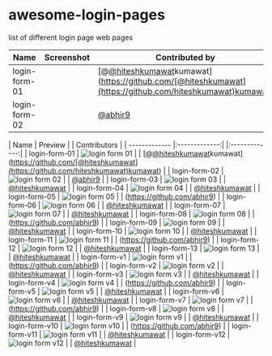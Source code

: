 # awesome-login-pages

list of different login page web pages

| Name          | Screenshot | Contributed by                                                                                                                               |
| ------------- | ---------- | -------------------------------------------------------------------------------------------------------------------------------------------- |
| login-form-01 |            | [@[@hiteshkumawat](https://github.com/hiteshkumawat)kumawat](<https://github.com/[@hiteshkumawat](https://github.com/hiteshkumawat)kumawat>) |
| login-form-02 |            | [@abhir9](https://github.com/abhir9)                                                                                                         |

| Name | Preview | | Contributors |
| ------------- |:-------------:| |:-------------:|
| login-form-01 | ![login form 01](https://raw.githubusercontent.com/LoginRadius/awesome-login-pages/main/login-form-01/login-form-01/screenshot.png "login form 01") | | [@[@hiteshkumawat](https://github.com/hiteshkumawat)kumawat](<https://github.com/[@hiteshkumawat](https://github.com/hiteshkumawat)kumawat>) |
| login-form-02 | ![login form 02](https://raw.githubusercontent.com/LoginRadius/awesome-login-pages/main/login-form-02/login-form-02/screenshot.png "login form 02") | | [@abhir9](https://github.com/abhir9) |
| login-form-03 | ![login form 03](https://raw.githubusercontent.com/LoginRadius/awesome-login-pages/main/login-form-03/login-form-03/screenshot.png "login form 03") | | [@hiteshkumawat](https://github.com/hiteshkumawat) |
| login-form-04 | ![login form 04](https://raw.githubusercontent.com/LoginRadius/awesome-login-pages/main/login-form-04/login-form-04/screenshot.png "login form 04") | | [@hiteshkumawat](https://github.com/hiteshkumawat) |
| login-form-05 | ![login form 05](https://raw.githubusercontent.com/LoginRadius/awesome-login-pages/main/login-form-05/login-form-05/screenshot.png "login form 05") | | (https://github.com/abhir9) |
| login-form-06 | ![login form 06](https://raw.githubusercontent.com/LoginRadius/awesome-login-pages/main/login-form-06/login-form-06/screenshot.png "login form 06") | | [@hiteshkumawat](https://github.com/hiteshkumawat) |
| login-form-07 | ![login form 07](https://raw.githubusercontent.com/LoginRadius/awesome-login-pages/main/login-form-07/login-form-07/screenshot.png "login form 07") | | [@hiteshkumawat](https://github.com/hiteshkumawat) |
| login-form-08 | ![login form 08](https://raw.githubusercontent.com/LoginRadius/awesome-login-pages/main/login-form-08/login-form-08/screenshot.png "login form 08") | | (https://github.com/abhir9) |
| login-form-09 | ![login form 09](https://raw.githubusercontent.com/LoginRadius/awesome-login-pages/main/login-form-09/login-form-09/screenshot.png "login form 09") | | [@hiteshkumawat](https://github.com/hiteshkumawat) |
| login-form-10 | ![login form 10](https://raw.githubusercontent.com/LoginRadius/awesome-login-pages/main/login-form-10/login-form-10/screenshot.png "login form 10") | | [@hiteshkumawat](https://github.com/hiteshkumawat) |
| login-form-11 | ![login form 11](https://raw.githubusercontent.com/LoginRadius/awesome-login-pages/main/login-form-11/login-form-11/screenshot.png "login form 11") | | (https://github.com/abhir9) |
| login-form-12 | ![login form 12](https://raw.githubusercontent.com/LoginRadius/awesome-login-pages/main/login-form-12/login-form-12/screenshot.png "login form 12") | | [@hiteshkumawat](https://github.com/hiteshkumawat) |
| login-form-13 | ![login form 13](https://raw.githubusercontent.com/LoginRadius/awesome-login-pages/main/login-form-13/login-form-13/screenshot.png "login form 13") | | [@hiteshkumawat](https://github.com/hiteshkumawat) |
| login-form-v1 | ![login form v1](https://raw.githubusercontent.com/LoginRadius/awesome-login-pages/main/login-form-v1/login-form-v1/screenshot.png "login form v1") | | (https://github.com/abhir9) |
| login-form-v2 | ![login form v2](https://raw.githubusercontent.com/LoginRadius/awesome-login-pages/main/login-form-v2/login-form-v2/screenshot.png "login form v2") | | [@hiteshkumawat](https://github.com/hiteshkumawat) |
| login-form-v3 | ![login form v3](https://raw.githubusercontent.com/LoginRadius/awesome-login-pages/main/login-form-v3/login-form-v3/screenshot.png "login form v3") | | [@hiteshkumawat](https://github.com/hiteshkumawat) |
| login-form-v4 | ![login form v4](https://raw.githubusercontent.com/LoginRadius/awesome-login-pages/main/login-form-v4/login-form-v4/screenshot.png "login form v4") | | (https://github.com/abhir9) |
| login-form-v5 | ![login form v5](https://raw.githubusercontent.com/LoginRadius/awesome-login-pages/main/login-form-v5/login-form-v5/screenshot.png "login form v5") | | [@hiteshkumawat](https://github.com/hiteshkumawat) |
| login-form-v6 | ![login form v6](https://raw.githubusercontent.com/LoginRadius/awesome-login-pages/main/login-form-v6/login-form-v6/screenshot.png "login form v6") | | [@hiteshkumawat](https://github.com/hiteshkumawat) |
| login-form-v7 | ![login form v7](https://raw.githubusercontent.com/LoginRadius/awesome-login-pages/main/login-form-v7/login-form-v7/screenshot.png "login form v7") | | (https://github.com/abhir9) |
| login-form-v8 | ![login form v8](https://raw.githubusercontent.com/LoginRadius/awesome-login-pages/main/login-form-v8/login-form-v8/screenshot.png "login form v8") | | [@hiteshkumawat](https://github.com/hiteshkumawat) |
| login-form-v9 | ![login form v9](https://raw.githubusercontent.com/LoginRadius/awesome-login-pages/main/login-form-v9/login-form-v9/screenshot.png "login form v9") | | [@hiteshkumawat](https://github.com/hiteshkumawat) |
| login-form-v10 | ![login form v10](https://raw.githubusercontent.com/LoginRadius/awesome-login-pages/main/login-form-v10/login-form-v10/screenshot.png "login form v10") | | (https://github.com/abhir9) |
| login-form-v11 | ![login form v11](https://raw.githubusercontent.com/LoginRadius/awesome-login-pages/main/login-form-v11/login-form-v11/screenshot.png "login form v11") | | [@hiteshkumawat](https://github.com/hiteshkumawat) |
| login-form-v12 | ![login form v12](https://raw.githubusercontent.com/LoginRadius/awesome-login-pages/main/login-form-v12/login-form-v12/screenshot.png "login form v12") | | [@hiteshkumawat](https://github.com/hiteshkumawat) |
